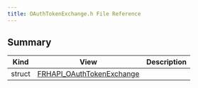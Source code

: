 ```yaml
---
title: OAuthTokenExchange.h File Reference
---
```


## Summary
| Kind | View | Description |
|------|------|-------------|
|struct|[FRHAPI_OAuthTokenExchange](/unreal-plugins/all/structfrhapi__oauthtokenexchange/#structFRHAPI__OAuthTokenExchange)||

